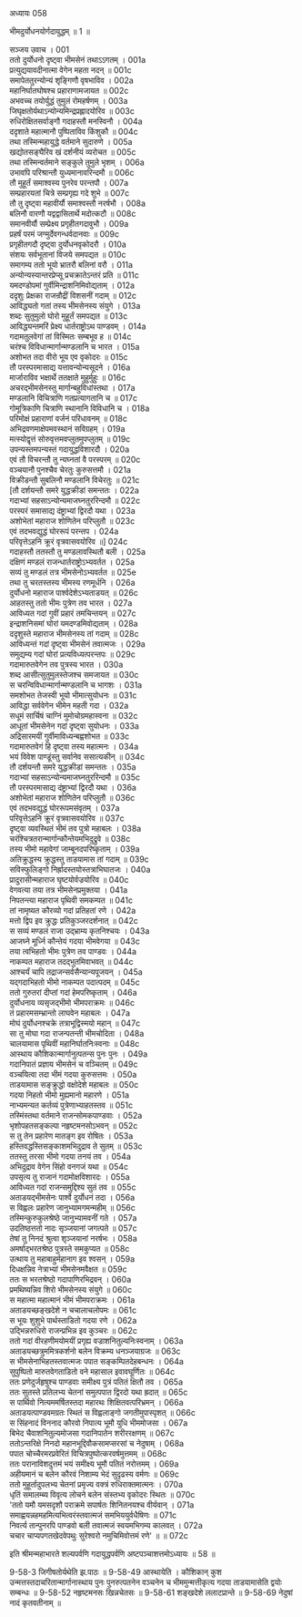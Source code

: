 अध्यायः 058

भीमदुर्योधनयोर्गदायुद्धम् ॥ 1 ॥
	
सञ्जय उवाच ।	001  
ततो दुर्योधनो दृष्ट्वा भीमसेनं तथाऽऽगतम् ।	001a  
प्रत्युद्ययावदीनात्मा वेगेन महता नदन् ॥	001c  
समापेततुरन्योन्यं शृङ्गिणौ वृषभाविव ।	002a  
महानिर्घातघोषश्च प्रहाराणामजायत ॥	002c  
अभवच्च तयोर्युद्धं तुमुलं रोमहर्षणम् ।	003a  
जिघृक्षतोर्यथाऽन्योन्यमिन्द्रप्रह्लादयोरिव ॥	003c  
रुधिरोक्षितसर्वाङ्गौ गदाहस्तौ मनस्विनौ ।	004a  
ददृशाते महात्मानौ पुष्पिताविव किंशुकौ ॥	004c  
तथा तस्मिन्महायुद्धे वर्तमाने सुदारुणे ।	005a  
खद्योतसङ्घैरिव खं दर्शनीयं व्यरोचत ॥	005c  
तथा तस्मिन्वर्तमाने सङ्कुले तुमुले भृशम् ।	006a  
उभावपि परिश्रान्तौ युध्यमानावरिन्दमौ ॥	006c  
तौ मुहूर्तं समाश्वस्य पुनरेव परन्तपौ ।	007a  
सम्प्रहारयतां चित्रे सम्प्रगृह्य गदे शुभे ॥	007c  
तौ तु दृष्ट्वा महावीर्यौ समाश्वस्तौ नरर्षभौ ।	008a  
बलिनौ वारणौ यद्वद्वासितार्थे मदोत्कटौ ॥	008c  
समानवीर्यौ सम्प्रेक्ष्य प्रगृहीतगदावुभौ ।	009a  
प्रहर्षं परमं जग्मुर्देवगन्धर्वदानवाः ॥	009c  
प्रगृहीतगदौ दृष्ट्वा दुर्योधनवृकोदरौ ।	010a  
संशयः सर्वभूतानां विजये समपद्यत ॥	010c  
समागम्य ततो भूयो भ्रातरौ बलिनां वरौ ।	011a  
अन्योन्यस्यान्तरप्रेप्सू प्रचक्रातेऽन्तरं प्रति ॥	011c  
यमदण्डोपमां गुर्वीमिन्द्राशनिमिवोद्यताम् ।	012a  
ददृशुः प्रेक्षका राजन्रौद्रीं विशसनीं गदाम् ॥	012c  
आविद्ध्यतो गतां तस्य भीमसेनस्य संयुगे ।	013a  
शब्दः सुतुमुलो घोरो मुहूर्तं समपद्यत ॥	013c  
आविद्ध्यन्तमरिं प्रेक्ष्य धार्तराष्ट्रोऽथ पाण्डवम् ।	014a  
गदामतुलवेगां तां विस्मितः सम्बभूव ह ॥	014c  
चरंश्च विविधान्मार्गान्मण्डलानि च भारत ।	015a  
अशोभत तदा वीरो भूय एव वृकोदरः ॥	015c  
तौ परस्परमासाद्य यत्तावन्योन्यसूदने ।	016a  
मार्जाराविव भक्षार्थे ततक्षाते मुहुर्मुहुः ॥	016c  
अचरद्भीमसेनस्तु मार्गान्बहुविधांस्तथा ।	017a  
मण्डलानि विचित्राणि गतप्रत्यागतानि च ॥	017c  
गोमूत्रिकाणि चित्राणि स्थानानि विविधानि च ।	018a  
परिमोक्षं प्रहाराणां वर्जनं परिधावनम् ॥	018c  
अभिद्रवणमाक्षेपमवस्थानं सविग्रहम् ।	019a  
मत्स्योद्वृत्तं सोरुवृत्तमवप्लुतमुपप्लुतम् ॥	019c  
उपन्यस्तमपन्यस्तं गदायुद्धविशारदौ ।	020a  
एवं तौ विचरन्तौ तु न्यघ्नतां वै परस्परम् ॥	020c  
वञ्चयानौ पुनश्चैव चेरतुः कुरुसत्तमौ ।	021a  
विक्रीडन्तौ सुबलिनौ मण्डलानि विचेरतुः ॥	021c  
[तौ दर्शयन्तौ समरे युद्धक्रीडां समन्ततः ।	022a  
गदाभ्यां सहसाऽन्योन्यमाजघ्नतुररिन्दमौ ॥	022c  
परस्परं समासाद्य दंष्ट्राभ्यां द्विरदौ यथा ।	023a  
अशोभेतां महाराज शोणितेन परिप्लुतौ ॥	023c  
एवं तदभवद्युद्धं घोररूपं परन्तप ।	024a  
परिवृत्तेऽहनि क्रूरं वृत्रवासवयोरिव ॥]	024c  
गदाहस्तौ ततस्तौ तु मण्डलावस्थितौ बली ।	025a  
दक्षिणं मण्डलं राजन्धार्तराष्ट्रोऽभ्यवर्तत ।	025a  
सव्यं तु मण्डलं तत्र भीमसेनोऽभ्यवर्तत ॥	025e  
तथा तु चरतस्तस्य भीमस्य रणमूर्धनि ।	026a  
दुर्योधनो महाराज पार्श्वदेशेऽभ्यताडयत् ॥	026c  
आहतस्तु ततो भीमः पुत्रेण तव भारत ।	027a  
आविध्यत गदां गुवीं प्रहारं तमचिन्तयन् ॥	027c  
इन्द्राशनिसमां घोरां यमदण्डमिवोद्यताम् ।	028a  
ददृशुस्ते महाराज भीमसेनस्य तां गदाम् ॥	028c  
आविध्यन्तं गदां दृष्ट्वा भीमसेनं तवात्मजः ।	029a  
समुद्यम्य गदां घोरां प्रत्यविध्यत्परन्तपः ॥	029c  
गदामारुतवेगेन तव पुत्रस्य भारत ।	030a  
शब्द आसीत्सुतुमुलस्तेजश्च समजायत ॥	030c  
स चरन्विविधान्मार्गान्मण्डलानि च भागशः ।	031a  
समशोभत तेजस्वी भूयो भीमात्सुयोधनः ॥	031c  
आविद्धा सर्ववेगेन भीमेन महती गदा ।	032a  
सधूमं सार्चिषं चाग्निं मुमोचोग्रमहास्वना ॥	032c  
आधूतां भीमसेनेन गदां दृष्ट्वा सुयोधनः ।	033a  
अद्रिसारमयीं गुर्वीमाविध्यन्बह्वशोभत ॥	033c  
गदामारुतवेगं हि दृष्ट्वा तस्य महात्मनः ।	034a  
भयं विवेश पाण्डूंस्तु सर्वानेव ससात्यकीन् ॥	034c  
तौ दर्शयन्तौ समरे युद्धक्रीडां समन्ततः ।	035a  
गदाभ्यां सहसाऽन्योन्यमाजघ्नतुररिन्दमौ ॥	035c  
तौ परस्परमासाद्य दंष्ट्राभ्यां द्विरदौ यथा ।	036a  
अशोभेतां महाराज शोणितेन परिप्लुतौ ॥	036c  
एवं तदभवद्युद्धं घोररूपमसंवृतम् ।	037a  
परिवृत्तेऽहनि क्रूरं वृत्रवासवयोरिव ॥	037c  
दृष्ट्वा व्यवस्थितं भीमं तव पुत्रो महाबलः ।	038a  
चरंश्चित्रतरान्मार्गान्कौन्तेयमभिदुद्रुवे ॥	038c  
तस्य भीमो महावेगां जाम्बूनदपरिष्कृताम् ।	039a  
अतिक्रुद्धस्य क्रुद्धस्तु ताडयामास तां गदाम् ॥	039c  
सविस्फुलिङ्गो निर्ह्रादस्तयोस्तत्राभिघातजः ।	040a  
प्रादुरासीन्महाराज घृष्टयोर्वज्रयोरिव ॥	040c  
वेगवत्या तया तत्र भीमसेनप्रमुक्तया ।	041a  
निपतन्त्या महाराज पृथिवी समकम्पत ॥	041c  
तां नामृष्यत कौरव्यो गदां प्रतिहतां रणे ।	042a  
मत्तो द्विप इव क्रुद्धः प्रतिकुञ्जरदर्शनात् ॥	042c  
स सव्यं मण्डलं राजा उद्भ्राम्य कृतनिश्चयः ।	043a  
आजघ्ने मूर्ध्नि कौन्तेयं गदया भीमवेगया ॥	043c  
तया त्वभिहतो भीमः पुत्रेण तव पाण्डवः ।	044a  
नाकम्पत महाराज तदद्भुतमिवाभवत् ॥	044c  
आश्चर्यं चापि तद्राजन्सर्वसैन्यान्यपूजयन् ।	045a  
यद्गदाभिहतो भीमो नाकम्पत पदात्पदम् ॥	045c  
ततो गुरुतरां दीप्तां गदां हेमपरिष्कृताम् ।	046a  
दुर्योधनाय व्यसृजद्भीमो भीमपराक्रमः ॥	046c  
तं प्रहारमसम्भ्रान्तो लाघवेन महाबलः ।	047a  
मोघं दुर्योधनश्चक्रे तत्राभूद्विस्मयो महान् ॥	047c  
सा तु मोघा गदा राजन्पतन्ती भीमचोदिता ।	048a  
चालयामास पृथिवीं महानिर्घातनिःस्वनाः ॥	048c  
आस्थाय कौशिकान्मार्गानुत्पतन्स पुनः पुनः ।	049a  
गदानिपातं प्रज्ञाय भीमसेनं च वञ्चितम् ॥	049c  
वञ्चयित्वा तदा भीमं गदया कुरुसत्तमः ।	050a  
ताडयामास सङ्क्रुद्धो वक्षोदेशे महाबलः ॥	050c  
गदया निहतो भीमो मुह्यमानो महारणे ।	051a  
नाभ्यमन्यत कर्तव्यं पुत्रेणाभ्याहतस्तव ॥	051c  
तस्मिंस्तथा वर्तमाने राजन्सोमकपाण्डवाः ।	052a  
भृशोपहतसङ्कल्पा नहृष्टमनसोऽभवन् ॥	052c  
स तु तेन प्रहारेण मातङ्ग इव रोषितः ।	053a  
हस्तिवद्धस्तिसङ्काशमभिदुद्राव ते सुतम् ॥	053c  
ततस्तु तरसा भीमो गदया तनयं तव ।	054a  
अभिदुद्राव वेगेन सिंहो वनगजं यथा ॥	054c  
उपसृत्य तु राजानं गदामोक्षविशारदः ।	055a  
आविध्यत गदां राजन्समुद्दिश्य सुतं तव ॥	055c  
अताडयद्भीमसेनः पार्श्वे दुर्योधनं तदा ।	056a  
स विह्वलः प्रहारेण जानुभ्यामगमन्महीम् ॥	056c  
तस्मिन्कुरुकुलश्रेष्ठे जानुभ्यामवनीं गते ।	057a  
उदतिष्ठत्ततो नादः सृञ्जयानां जगत्पते ॥	057c  
तेषां तु निनदं श्रुत्वा शृञ्जयानां नरर्षभः ।	058a  
अमर्षाद्भरतश्रेष्ठ पुत्रस्ते समकुप्यत ॥	058c  
उत्थाय तु महाबाहुर्महानाग इव श्वसन् ।	059a  
दिधक्षन्निव नेत्राभ्यां भीमसेनमवैक्षत ॥	059c  
ततः स भरतश्रेष्ठो गदापाणिरभिद्रवन् ।	060a  
प्रमथिष्यन्निव शिरो भीमसेनस्य संयुगे ॥	060c  
स महात्मा महात्मानं भीमं भीमपराक्रमः ।	061a  
अताडयच्छङ्खदेशे न चचालाचलोपमः ॥	061c  
स भूयः शुशुभे पार्थस्ताडितो गदया रणे ।	062a  
उद्भिन्नरुधिरो राजन्प्रभिन्न इव कुञ्चरः ॥	062c  
ततो गदां वीरहणीमयोमयीं प्रगृह्य वज्राशनितुल्यनिःस्वनाम् ।	063a  
अताडयच्छत्रुममित्रकर्शनो बलेन विक्रम्य धनञ्जयाग्रजः ॥	063c  
स भीमसेनाभिहतस्तवात्मजः पपात सङ्कम्पितदेहबन्धनः ।	064a  
सुपुष्पितो मारुतवेगताडितो वने महासाल इवावघूर्णितः ॥	064c  
ततः प्रणेदुर्जहृषुश्च पाण्डवाः समीक्ष्य पुत्रं पतितं क्षितौ तव ।	065a  
ततः सुतस्ते प्रतिलभ्य चेतनां समुत्पपात द्विरदो यथा ह्रदात् ॥	065c  
स पार्थिवो नित्यममर्षितस्तदा महारथः शिक्षितवत्परिभ्रमन् ।	066a  
अताडयत्पाण्डवमग्रतः स्थितं स विह्वलाङ्गो जगतीमुपास्पृशत् ॥	066c  
स सिंहनादं विननाद कौरवो निपात्य भूमौ युधि भीममोजसा ।	067a  
बिभेद चैवाशनितुल्यमोजसा गदानिपातेन शरीररक्षणम् ॥	067c  
ततोऽन्तरिक्षे निनदो महानभूद्दिवौकसामप्सरसां च नेदुषाम् ।	068a  
पपात चोच्चैरमरप्रवेरितं विचित्रपुष्पोत्करवर्षमुत्तमम् ॥	068c  
ततः परानाविशदुत्तमं भयं समीक्ष्य भूमौ पतितं नरोत्तमम् ।	069a  
अहीयमानं च बलेन कौरवं निशाम्य भेदं सुदृढस्य वर्मणः ॥	069c  
ततो मुहूर्तादुपलभ्य चेतनां प्रमृज्य वक्त्रं रुधिराक्तमात्मनः ।	070a  
धृतिं समालम्ब्य विवृत्य लोचने बलेन संस्तभ्य वृकोदरः स्थितः ॥	070c  
\'ततो यमौ यमसदृशौ पराक्रमे सपार्षतः शिनितनयश्च वीर्यवान् ।	071a  
समाह्वयन्नहमहमित्यभित्वरंस्तवात्मजं समभिययुर्वधैषिणः ॥	071c  
निवर्त्य तान्पुनरपि पाण्डवो बली तवात्मजं स्वयमभिगम्य कालवत् ।	072a  
चचार चाप्यपगतखेदवेपथुः सुरेश्वरो नमुचिमिवोत्तमं रणे\' ॥ ॥	072c  
	
इति श्रीमन्महाभारते शल्यपर्वणि गदायुद्धपर्वणि अष्टपञ्चाशत्तमोऽध्यायः ॥ 58 ॥

9-58-3 जिगीषतोर्यथेति झ.पाठः ॥ 9-58-49 आस्थायेति । कौशिकान् कुश उन्मत्तस्तदाचरितान्मार्गानास्थाय पुनः पुनरुत्पतनेन वञ्चनेन च भीममुन्मत्तीकृत्य गदया ताडयामासेति द्वयोः सम्बन्धः ॥ 9-58-52 नहृष्टमनसः खिन्नचेतसः ॥ 9-58-61 शङ्खदेशे ललाटप्रान्ते ॥ 9-58-69 नेदुषां नादं कृतवतीनाम् ॥
